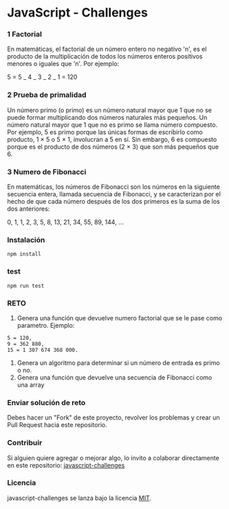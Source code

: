 # JavaScript - Challenges

### 1 Factorial

En matemáticas, el factorial de un número entero no negativo 'n', es el producto de la multiplicación de todos los números enteros positivos menores o iguales que 'n'. Por ejemplo:

5 = 5 _ 4 _ 3 _ 2 _ 1 = 120

### 2 Prueba de primalidad

Un número primo (o primo) es un número natural mayor que 1 que no se puede formar multiplicando dos números naturales más pequeños. Un número natural mayor que 1 que no es primo se llama número compuesto. Por ejemplo, 5 es primo porque las únicas formas de escribirlo como producto, 1 × 5 o 5 × 1, involucran a 5 en sí. Sin embargo, 6 es compuesto porque es el producto de dos números (2 × 3) que son más pequeños que 6.

### 3 Numero de Fibonacci

En matemáticas, los números de Fibonacci son los números en la siguiente secuencia entera, llamada secuencia de Fibonacci, y se caracterizan por el hecho de que cada número después de los dos primeros es la suma de los dos anteriores:

0, 1, 1, 2, 3, 5, 8, 13, 21, 34, 55, 89, 144, ...

### Instalación

```
npm install
```

### test

```
npm run test
```

### RETO

1. Genera una función que devuelve numero factorial que se le pase como parametro. Ejemplo:

```
5 = 120,
9 = 362 880,
15 = 1 307 674 368 000.
```

1. Genera un algoritmo para determinar si un número de entrada es primo o no.
2. Genera una función que devuelve una secuencia de Fibonacci como una array

### Enviar solución de reto

Debes hacer un "Fork" de este proyecto, revolver los problemas y crear un Pull Request hacia este repositorio.

### Contribuir

Si alguien quiere agregar o mejorar algo, lo invito a colaborar directamente en este repositorio: [javascript-challenges](https://github.com/platzimaster/gndx/javascript-challenges)

### Licencia

javascript-challenges se lanza bajo la licencia [MIT](https://opensource.org/licenses/MIT).
 